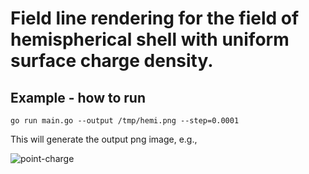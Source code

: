 # Field line rendering for the field of hemispherical shell with uniform surface charge density.
## Example - how to run
```
go run main.go --output /tmp/hemi.png --step=0.0001
```

This will generate the output png image, e.g.,

![point-charge](https://github.com/euphoricrhino/jackson-em-notes/assets/107862003/784a51e7-0ab9-4bae-9a3b-4d116c0a5192)

